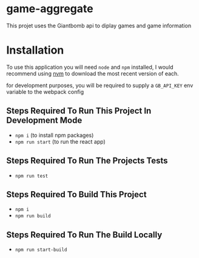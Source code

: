 # game-aggregate

This projet uses the Giantbomb api to diplay games and game information

# Installation

To use this application you will need `node` and `npm` installed, I would recommend using [nvm](https://github.com/nvm-sh/nvm) to download the most recent version of each.

for development purposes, you will be required to supply a `GB_API_KEY` env variable to the webpack config

## Steps Required To Run This Project In Development Mode

+ `npm i` (to install npm packages)
+ `npm run start` (to run the react app)

## Steps Required To Run The Projects Tests

+ `npm run test`

## Steps Required To Build This Project

+ `npm i`
+ `npm run build`

## Steps Required To Run The Build Locally

+ `npm run start-build`
